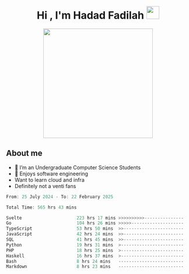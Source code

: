 <h1 align="center">Hi , I'm Hadad Fadilah <img src="https://media.giphy.com/media/hvRJCLFzcasrR4ia7z/giphy.gif" width="35"></h1>

<p align="center">
<img src="https://media.tenor.com/78dNivDemDAAAAAi/speech-bubble-venti.gif" width="300"/>    
</p>


##  About me
- 🔭 I’m an Undergraduate Computer Science Students
- 🌱 Enjoys software engineering
- Want to learn cloud and infra 
- Definitely not a venti fans

<!--START_SECTION:waka-->

```go
From: 25 July 2024 - To: 22 February 2025

Total Time: 565 hrs 43 mins

Svelte                     223 hrs 17 mins >>>>>>>>>>---------------   39.22 %
Go                         104 hrs 26 mins >>>>>--------------------   18.34 %
TypeScript                 53 hrs 50 mins  >>-----------------------   09.46 %
JavaScript                 42 hrs 24 mins  >>-----------------------   07.45 %
SQL                        41 hrs 45 mins  >>-----------------------   07.33 %
Python                     19 hrs 31 mins  >------------------------   03.43 %
PHP                        18 hrs 25 mins  >------------------------   03.24 %
Haskell                    16 hrs 37 mins  >------------------------   02.92 %
Bash                       8 hrs 24 mins   -------------------------   01.48 %
Markdown                   8 hrs 23 mins   -------------------------   01.47 %
```

<!--END_SECTION:waka-->




<!--
**Fadil-Tao/Fadil-Tao** is a ✨ _special_ ✨ repository because its `README.md` (this file) appears on your GitHub profile.


